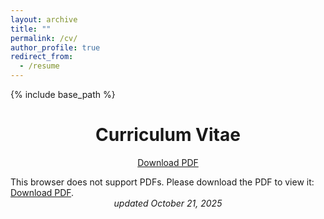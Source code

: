 ```yaml
---
layout: archive
title: ""
permalink: /cv/
author_profile: true
redirect_from:
  - /resume
---
```


{% include base_path %}

<div style="text-align: center;">
    <h1>Curriculum Vitae</h1>
    <p><a href="/files/Robert.C.Hill_CV.pdf">Download PDF</a></p>
</div>


<object data="/files/Robert.C.Hill_CV.pdf" type="application/pdf" width="100%" height="50%">
   This browser does not support PDFs. Please download the PDF to view it: 
   <a href="/files/Robert.C.Hill_CV.pdf">Download PDF</a>.
</object>
<div style="text-align: center;"><i>updated October 21, 2025</i></div>
